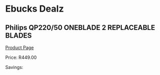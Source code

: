 
# Ebucks Dealz
## Philips QP220/50 ONEBLADE 2 REPLACEABLE BLADES
[Product Page](https://www.ebucks.com/web/shop/productSelected.do?prodId=1056090000&catId=1186081080)

Price: R449.00

Savings: 


	